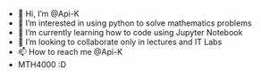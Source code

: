 - 👋 Hi, I’m @Api-K
- 👀 I’m interested in using python to solve mathematics problems
- 🌱 I’m currently learning how to code using Jupyter Notebook
- 💞️ I’m looking to collaborate only in lectures and IT Labs 
- 📫 How to reach me @Api-K
- MTH4000 :D


<!---
Api-K/Api-K is a ✨ special ✨ repository because its `README.md` (this file) appears on your GitHub profile.
You can click the Preview link to take a look at your changes.
--->
